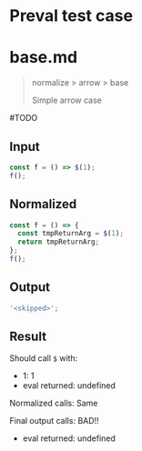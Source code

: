 # Preval test case

# base.md

> normalize > arrow > base
>
> Simple arrow case

#TODO

## Input

`````js filename=intro
const f = () => $(1);
f();
`````

## Normalized

`````js filename=intro
const f = () => {
  const tmpReturnArg = $(1);
  return tmpReturnArg;
};
f();
`````

## Output

`````js filename=intro
'<skipped>';
`````

## Result

Should call `$` with:
 - 1: 1
 - eval returned: undefined

Normalized calls: Same

Final output calls: BAD!!
 - eval returned: undefined
